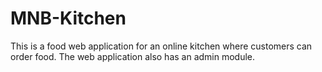 # MNB-Kitchen

This is a food web application for an online kitchen where customers can order food.
The web application also has an admin module.
